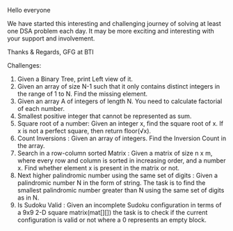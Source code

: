 Hello everyone 

We have started this interesting and challenging journey of solving at least one DSA problem each day.
It may be more exciting and interesting with your support and involvement.

Thanks & Regards,
GFG at BTI

Challenges:
1. Given a Binary Tree, print Left view of it. 
2. Given an array of size N-1 such that it only contains distinct integers in the range of 1 to N. Find the missing element.
3. Given an array A of integers of length N. You need to calculate factorial of each number.
4. Smallest positive integer that cannot be represented as sum.
5. Square root of a number: Given an integer x, find the square root of x. If x is not a perfect square, then return floor(√x).
6. Count Inversions : Given an array of integers. Find the Inversion Count in the array. 
7. Search in a row-column sorted Matrix : Given a matrix of size n x m, where every row and column is sorted in increasing order, and a number x. Find whether element x is present    in the matrix or not.
8. Next higher palindromic number using the same set of digits : Given a palindromic number N in the form of string. The task is to find the smallest palindromic number greater      than N using the same set of digits as in N.
9. Is Sudoku Valid : Given an incomplete Sudoku configuration in terms of a 9x9  2-D square matrix(mat[][]) the task is to check if the current configuration is valid or not where    a 0 represents an empty block.
